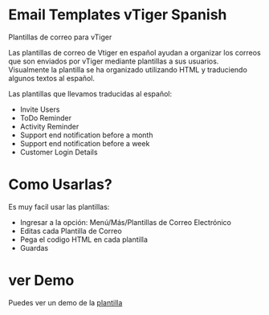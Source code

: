 # Email Templates vTiger Spanish
Plantillas de correo para vTiger

Las plantillas de correo de Vtiger en español ayudan a organizar los correos que son enviados por vTiger mediante plantillas a sus usuarios. Visualmente la plantilla se ha organizado utilizando HTML y traduciendo algunos textos al español.

Las plantillas que llevamos traducidas al español:

  - Invite Users
  - ToDo Reminder
  - Activity Reminder
  - Support end notification before a month
  - Support end notification before a week
  - Customer Login Details

# Como Usarlas?
Es muy facil usar las plantillas:
  - Ingresar a la opción: Menú/Más/Plantillas de Correo Electrónico
  - Editas cada Plantilla de Correo
  - Pega el codigo HTML en cada plantilla
  - Guardas

# ver Demo
Puedes ver un demo de la [plantilla ](https://orzalaga.github.io/Email-Templates-vTiger-Spanish/Email%20Templates/Activity%20Reminder.html)